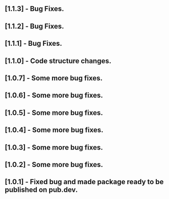 ## [1.1.3] - Bug Fixes.

## [1.1.2] - Bug Fixes.

## [1.1.1] - Bug Fixes.

## [1.1.0] - Code structure changes.

## [1.0.7] - Some more bug fixes.

## [1.0.6] - Some more bug fixes.

## [1.0.5] - Some more bug fixes.

## [1.0.4] - Some more bug fixes.

## [1.0.3] - Some more bug fixes.

## [1.0.2] - Some more bug fixes.

## [1.0.1] - Fixed bug and made package ready to be published on pub.dev.

